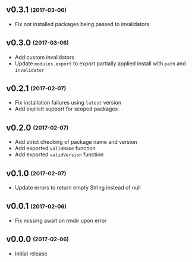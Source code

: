 ## v0.3.1 <sub><sup>(2017-03-06)</sup></sub>
* Fix not installed packages being passed to invalidators

## v0.3.0 <sub><sup>(2017-03-06)</sup></sub>
* Add custom invalidators
* Update `modules.export` to export partially applied install with `path` and `invalidator`

## v0.2.1 <sub><sup>(2017-02-07)</sup></sub>
* Fix installation failures using `latest` version
* Add explicit support for scoped packages

## v0.2.0 <sub><sup>(2017-02-07)</sup></sub>
* Add strict checking of package name and version
* Add exported `validName` function
* Add exported `validVersion` function

## v0.1.0 <sub><sup>(2017-02-07)</sup></sub>
* Update errors to return empty String instead of null

## v0.0.1 <sub><sup>(2017-02-06)</sup></sub>
* Fix missing await on rmdir upon error

## v0.0.0 <sub><sup>(2017-02-06)</sup></sub>
* Initial release
